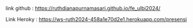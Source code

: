 link github : https://ruthdianapurnamasari.github.io/fe_ulbi2024/

Link Heroky : https://ws-ruth2024-458a1e70d2e1.herokuapp.com/presensi